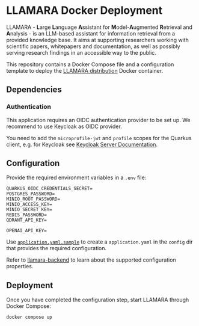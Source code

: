 # LLAMARA Docker Deployment

LLAMARA - **L**arge **L**anguage **A**ssistant for **M**odel-**A**ugmented **R**etrieval and **A**nalysis - is an LLM-based assistant for information retrieval from a provided knowledge base.
It aims at supporting researchers working with scientific papers, whitepapers and documentation,
as well as possibly serving research findings in an accessible way to the public.

This repository contains a Docker Compose file and a configuration template to deploy the [LLAMARA distribution](https://github.com/llamara-ai/llamara-distro) Docker container.

## Dependencies

### Authentication

This application requires an OIDC authentication provider to be set up.
We recommend to use Keycloak as OIDC provider.

You need to add the `microprofile-jwt` and `profile` scopes for the Quarkus client, e.g. for Keycloak see [Keycloak Server Documentation](https://www.keycloak.org/docs/latest/server_admin/#protocol).

## Configuration

Provide the required environment variables in a `.env` file:

```dotenv
QUARKUS_OIDC_CREDENTIALS_SECRET=
POSTGRES_PASSWORD=
MINIO_ROOT_PASSWORD=
MINIO_ACCESS_KEY=
MINIO_SECRET_KEY=
REDIS_PASSWORD=
QDRANT_API_KEY=

OPENAI_API_KEY=
```

Use [`application.yaml.sample`](/config/application.yaml.sample) to create a `application.yaml` in the `config` dir that provides the required configuration.

Refer to [llamara-backend](https://github.com/llamara-ai/llamara-backend/blob/main/config/README.md) to learn about the supported configuration properties.

## Deployment

Once you have completed the configuration step, start LLAMARA through Docker Compose:

```shell script
docker compose up
```
